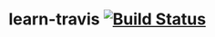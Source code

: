 # learn-travis [![Build Status](https://travis-ci.org/wyushi/learn-travis.svg?branch=master)](https://travis-ci.org/wyushi/learn-travis)
